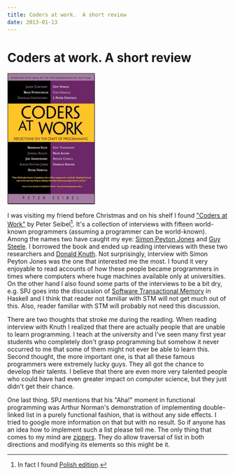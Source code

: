 ```yaml
---
title: Coders at work.  A short review
date: 2013-01-13
---
```


Coders at work.  A short review
===============================

[![CodersAtWork](/images/blog/CodersAtWork-200x300.jpg)](/images/blog/CodersAtWork.jpg)

I was visiting my friend before Christmas and on his shelf I found ["Coders at
Work"](http://www.codersatwork.com/) by Peter Seibel[^1].  It's a collection of
interviews with fifteen world-known programmers (assuming a programmer can be
world-known). Among the names two have caught my eye: [Simon Peyton
Jones](http://research.microsoft.com/en-us/people/simonpj/) and [Guy
Steele](http://labs.oracle.com/people/mybio.php?uid=25706). I borrowed the book
and ended up reading interviews with these two researchers and [Donald
Knuth](http://www-cs-faculty.stanford.edu/~uno/). Not surprisingly, interview
with Simon Peyton Jones was the one that interested me the most. I found it very
enjoyable to read accounts of how these people became programmers in times where
computers where huge machines available only at universities. On the other hand
I also found some parts of the interviews to be a bit dry, e.g. SPJ goes into
the discussion of [Software Transactional
Memory](http://book.realworldhaskell.org/read/software-transactional-memory.html)
in Haskell and I think that reader not familiar with STM will not get much out
of this. Also, reader familiar with STM will probably not need this discussion.

There are two thoughts that stroke me during the reading. When reading interview
with Knuth I realized that there are actually people that are unable to learn
programming. I teach at the university and I've seen many first year students
who completely don't grasp programming but somehow it never occurred to me that
some of them might not ever be able to learn this. Second thought, the more
important one, is that all these famous programmers were extremely lucky
guys. They all got the chance to develop their talents. I believe that there are
even more very talented people who could have had even greater impact on
computer science, but they just didn't get their chance.

One last thing. SPJ mentions that his "Aha!" moment in functional programming
was Arthur Norman's demonstration of implementing double-linked list in a purely
functional fashion, that is without any side effects. I tried to google more
information on that but with no result. So if anyone has an idea how to
implement such a list please tell me. The only thing that comes to my mind are
[zippers](http://learnyouahaskell.com/zippers). They do allow traversal of list
in both directions and modifying its elements so this might be it.

[^1]: In fact I found [Polish edition](http://helion.pl/ksiazki/sztuka-kodowania-sekrety-wielkich-programistow-peter-seibel,sztkod.htm).

